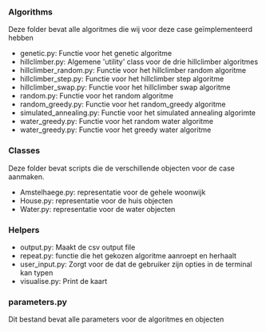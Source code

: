 ### Algorithms
Deze folder bevat alle algoritmes die wij voor deze case geïmplementeerd hebben
- genetic.py: Functie voor het genetic algoritme
- hillclimber.py: Algemene 'utility' class voor de drie hillclimber algoritmes
- hillclimber_random.py: Functie voor het hillclimber random algoritme
- hillclimber_step.py: Functie voor het hillclimber step algoritme
- hillclimber_swap.py: Functie voor het hillclimber swap algoritme
- random.py: Functie voor het random algoritme
- random_greedy.py: Functie voor het random_greedy algoritme
- simulated_annealing.py: Functie voor het simulated annealing algorimte
- water_greedy.py: Functie voor het random water algoritme
- water_greedy.py: Functie voor het greedy water algoritme

### Classes
Deze folder bevat scripts die de verschillende objecten voor de case aanmaken. 
- Amstelhaege.py: representatie voor de gehele woonwijk
- House.py: representatie voor de huis objecten
- Water.py: representatie voor de water objecten

### Helpers
- output.py: Maakt de csv output file
- repeat.py: functie die het gekozen algoritme aanroept en herhaalt
- user_input.py: Zorgt voor de dat de gebruiker zijn opties in de terminal kan typen
- visualise.py: Print de kaart

### parameters.py
Dit bestand bevat alle parameters voor de algoritmes en objecten
